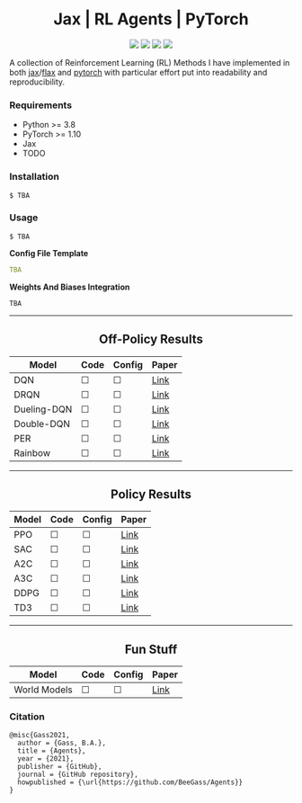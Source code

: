 <h1 align="center">
  <b>Jax | RL Agents | PyTorch</b><br>
</h1>

<p align="center">
      <a href="https://www.python.org/">
        <img src="https://img.shields.io/badge/Python-3.8-ff69b4.svg" /></a>
       <a href= "https://pytorch.org/">
        <img src="https://img.shields.io/badge/PyTorch-1.10-2BAF2B.svg" /></a>
       <a href= "https://github.com/BeeGass/Readable-VAEs/blob/master/LICENSE">
        <img src="https://img.shields.io/badge/license-Apache2.0-blue.svg" /></a>
         <a href= "http://twitter.com/intent/tweet?text=Agents:%20A%20Collection%20Of%20RL%20Agents%20Written%20In%20PyTorch%20And%20Jax%3A&url=https://github.com/BeeGass/Agents">
        <img src="https://img.shields.io/twitter/url/https/shields.io.svg?style=social" /></a>

</p>

A collection of Reinforcement Learning (RL) Methods I have implemented in both [jax](https://github.com/google/jax)/[flax](https://github.com/google/flax) and [pytorch](https://pytorch.org/) with particular effort put into readability and reproducibility. 

### Requirements
- Python >= 3.8
- PyTorch >= 1.10
- Jax 
- TODO

### Installation
```
$ TBA
```

### Usage
```
$ TBA
```
**Config File Template**
```yaml
TBA
```

**Weights And Biases Integration**
```
TBA
```

----
<h2 align="center">
  <b> Off-Policy Results</b><br>
</h2>


| Model       | Code    | Config  | Paper                                             |
|-------------|---------|---------|---------------------------------------------------|
| DQN         | &#9744; | &#9744; | [Link](https://arxiv.org/abs/1312.5602)           |
| DRQN        | &#9744; | &#9744; | [Link](https://arxiv.org/abs/1507.06527)          |
| Dueling-DQN | &#9744; | &#9744; | [Link](https://arxiv.org/abs/1511.06581)          |
| Double-DQN  | &#9744; | &#9744; | [Link](https://arxiv.org/abs/1509.06461)          |
| PER         | &#9744; | &#9744; | [Link](https://arxiv.org/abs/1511.05952)          |
| Rainbow     | &#9744; | &#9744; | [Link](https://arxiv.org/abs/1710.02298v1)        |

----
<h2 align="center">
  <b>Policy Results</b><br>
</h2>


| Model       | Code    | Config  | Paper                                             |
|-------------|---------|---------|---------------------------------------------------|
| PPO         | &#9744; | &#9744; | [Link](https://arxiv.org/abs/1312.6114)           |
| SAC         | &#9744; | &#9744; | [Link](https://arxiv.org/abs/1801.01290)          |
| A2C         | &#9744; | &#9744; | [Link](https://arxiv.org/abs/1602.01783)          |
| A3C         | &#9744; | &#9744; | [Link](https://arxiv.org/abs/1602.01783)          |
| DDPG        | &#9744; | &#9744; | [Link](https://arxiv.org/abs/1509.02971)          |
| TD3         | &#9744; | &#9744; | [Link](https://arxiv.org/abs/1802.09477)          |

----
<h2 align="center">
  <b>Fun Stuff</b><br>
</h2>

| Model        | Code    | Config  | Paper                                             |
|--------------|---------|---------|---------------------------------------------------|
| World Models | &#9744; | &#9744; | [Link](https://arxiv.org/abs/1809.01999)          |

### Citation
```
@misc{Gass2021,
  author = {Gass, B.A.},
  title = {Agents},
  year = {2021},
  publisher = {GitHub},
  journal = {GitHub repository},
  howpublished = {\url{https://github.com/BeeGass/Agents}}
}
```
